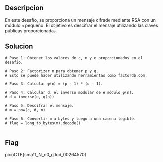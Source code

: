 ## Descripcion

En este desafío, se proporciona un mensaje cifrado mediante RSA con un módulo `n` pequeño. El objetivo es descifrar el mensaje utilizando las claves públicas proporcionadas.


## Solucion
```
# Paso 1: Obtener los valores de c, n y e proporcionados en el desafío.

# Paso 2: Factorizar n para obtener p y q.
# Esto se puede hacer utilizando herramientas como factordb.com.

# Paso 3: Calcular φ(n) = (p - 1) * (q - 1).

# Paso 4: Calcular d, el inverso modular de e módulo φ(n).
# d = inverse(e, φ(n))

# Paso 5: Descifrar el mensaje.
# m = pow(c, d, n)

# Paso 6: Convertir m a bytes y luego a una cadena legible.
# flag = long_to_bytes(m).decode()


```

## Flag
picoCTF{sma11_N_n0_g0od_00264570}